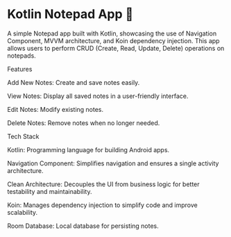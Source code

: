 # **Kotlin Notepad App 📝**
A simple Notepad app built with Kotlin, showcasing the use of Navigation Component, MVVM architecture, and Koin dependency injection. This app allows users to perform CRUD (Create, Read, Update, Delete) operations on notepads.


Features

Add New Notes: Create and save notes easily.

View Notes: Display all saved notes in a user-friendly interface.

Edit Notes: Modify existing notes.

Delete Notes: Remove notes when no longer needed.


Tech Stack

Kotlin: Programming language for building Android apps.

Navigation Component: Simplifies navigation and ensures a single activity architecture.

Clean Architecture: Decouples the UI from business logic for better testability and maintainability.

Koin: Manages dependency injection to simplify code and improve scalability.

Room Database: Local database for persisting notes.

